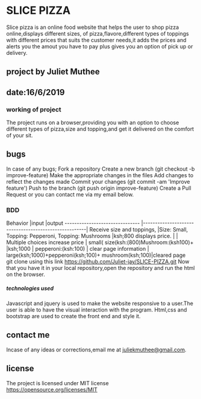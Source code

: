 # SLICE PIZZA
Slice pizza is an online food website that helps the user to shop pizza online,displays different sizes, of pizza,flavore,different types of toppings with different prices that suits the customer needs,it adds the prices and alerts you the amout you have to pay plus gives you an option of pick up or delivery.

## project by Juliet Muthee
## date:16/6/2019
### working of project
The project runs on a browser,providing you with an option to choose different types of pizza,size and topping,and get it delivered on the comfort of your sit.
## bugs
In case of any bugs; Fork a repository
    Create a new branch (git checkout -b improve-feature)
    Make the appropriate changes in the files
    Add changes to reflect the changes made
    Commit your changes (git commit -am 'Improve feature')
    Push to the branch (git push origin improve-feature)
    Create a Pull Request or you can contact me via my email below.
 ### BDD
   Behavior                      |input                                                 |output
 ------------------------------- |------------------------------------------------------|
 Receive size and toppings,      |Size: Small, Topping: Pepperoni, Topping: Mushrooms   |ksh;800
 displays price.                 |                                                      |           Multiple choices increase price | small( size(ksh:(800)Mushroom:(ksh100)+              |ksh;1000
                                 |  pepperoni:(ksh:100)                                 |
 clear page information          | large(ksh;1000)+pepperoni(ksh;100)+ mushroom(ksh;100)|cleared page                                                                                                              
 git clone using this link https://github.com/Juliet-jay/SLICE-PIZZA.git
 Now that you have it in your local repository,open the repository and run the html on the browser.
##### technologies used
Javascript and jquery is used to make the website responsive to a user.The user is able to have the visual interaction with the program.
Html,css and bootstrap are used to create the front end and style it.
## contact me
Incase of any ideas or corrections,email me at juliekmuthee@gmail.com.
## license
The project is licensed under MIT license
https://opensource.org/licenses/MIT